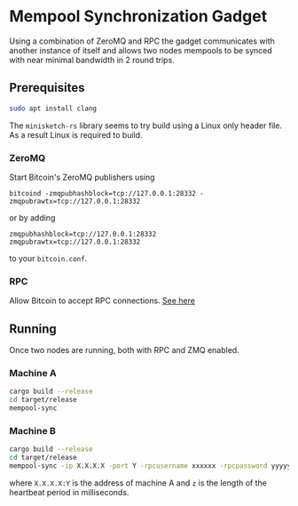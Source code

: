 # Mempool Synchronization Gadget

Using a combination of ZeroMQ and RPC the gadget communicates with another instance of itself and allows two nodes mempools to be synced with near minimal bandwidth in 2 round trips.

## Prerequisites

```bash
sudo apt install clang
```

The `minisketch-rs` library seems to try build using a Linux only header file. As a result Linux is required to build.

### ZeroMQ

Start Bitcoin's ZeroMQ publishers using 

```bitcoind -zmqpubhashblock=tcp://127.0.0.1:28332 -zmqpubrawtx=tcp://127.0.0.1:28332```
  
or by adding

```properties
zmqpubhashblock=tcp://127.0.0.1:28332
zmqpubrawtx=tcp://127.0.0.1:28332
```

to your `bitcoin.conf`.

### RPC

Allow Bitcoin to accept RPC connections. [See here](https://bitcoin.org/en/developer-reference#remote-procedure-calls-rpcs)

## Running

Once two nodes are running, both with RPC and ZMQ enabled.

### Machine A

```bash
cargo build --release
cd target/release
mempool-sync
```

### Machine B

```bash
cargo build --release
cd target/release
mempool-sync -ip X.X.X.X -port Y -rpcusername xxxxxx -rpcpassword yyyyyy -heartbeat z
```

where `X.X.X.X:Y` is the address of machine A and `z` is the length of the heartbeat period in milliseconds.
